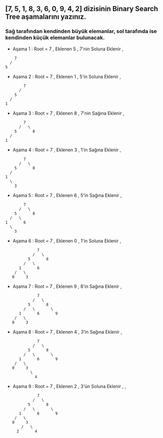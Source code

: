 ## [7, 5, 1, 8, 3, 6, 0, 9, 4, 2] dizisinin Binary Search Tree aşamalarını yazınız.

### Sağ tarafından kendinden büyük elemanlar, sol tarafında ise kendinden küçük elemanlar bulunacak.

- Aşama 1  : Root = 7 , Eklenen 5 , 7'nin Soluna Eklenir ,
```
    7
  /
5  
```
- Aşama 2  : Root = 7 , Eklenen 1 , 5'in Soluna Eklenir ,
```
        7
      /
    5
  /
1
```
- Aşama 3  : Root = 7 , Eklenen 8 , 7'nin Sağına Eklenir ,
```
        7
      /   \
    5       8
  /
1
```
- Aşama 4  : Root = 7 , Eklenen 3 , 1'in Sağına Eklenir ,
```
        7
      /   \
    5       8
  /
1
  \
    3
```
- Aşama 5  : Root = 7 , Eklenen 6 , 5'in Sağına Eklenir ,
```
        7
      /   \
    5       8
  /   \
1       6
  \
    3
```
- Aşama 6  : Root = 7 , Eklenen 0 , 1'in Soluna Eklenir ,
```
              7
            /   \
          5       8
        /   \
      1       6
    /   \
   0     3
```
- Aşama 7  : Root = 7 , Eklenen 9 , 8'in Sağına Eklenir ,
```
              7
            /   \
          5       8
        /   \       \
      1       6       9
    /   \
   0     3
```
- Aşama 8  : Root = 7 , Eklenen 4 , 3'in Sağına Eklenir ,
```
              7
            /   \
          5       8
        /   \       \
      1       6       9
    /   \
   0     3
           \
             4
```
- Aşama 9  : Root = 7 , Eklenen 2 , 3'ün Soluna Eklenir , ,
```
              7
            /   \
          5       8
        /   \       \
      1       6       9
    /   \
   0     3
       /   \
     2       4
```
